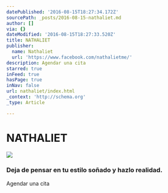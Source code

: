 ```yaml
---
datePublished: '2016-08-15T18:27:34.172Z'
sourcePath: _posts/2016-08-15-nathaliet.md
author: []
via: {}
dateModified: '2016-08-15T18:27:33.520Z'
title: NATHALIET
publisher:
  name: Nathaliet
  url: 'https://www.facebook.com/nathalietme/'
description: Agendar una cita
starred: true
inFeed: true
hasPage: true
inNav: false
url: nathaliet/index.html
_context: 'http://schema.org'
_type: Article

---
```

# NATHALIET
![](https://the-grid-user-content.s3-us-west-2.amazonaws.com/2019caf0-ba9f-4644-a638-461d2dcca124.jpg)

### Deja de pensar en tu estilo soñado y hazlo realidad.

Agendar una cita